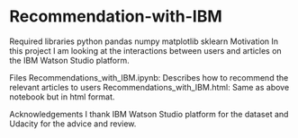 # Recommendation-with-IBM
Required libraries
python
pandas
numpy
matplotlib
sklearn
Motivation
In this project I am looking at the interactions between users and articles on the IBM Watson Studio platform.

Files
Recommendations_with_IBM.ipynb: Describes how to recommend the relevant articles to users Recommendations_with_IBM.html: Same as above notebook but in html format.

Acknowledgements
I thank IBM Watson Studio platform for the dataset and Udacity for the advice and review.
